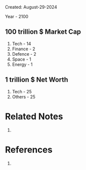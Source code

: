Created: August-29-2024

Year - 2100

## 100 trillion $ Market Cap

1. Tech - 14
2. Finance - 2
3. Defence - 2
4. Space - 1
5. Energy - 1

## 1 trillion $ Net Worth

1. Tech - 25
2. Others - 25

# Related Notes

1. 
# References

1. 